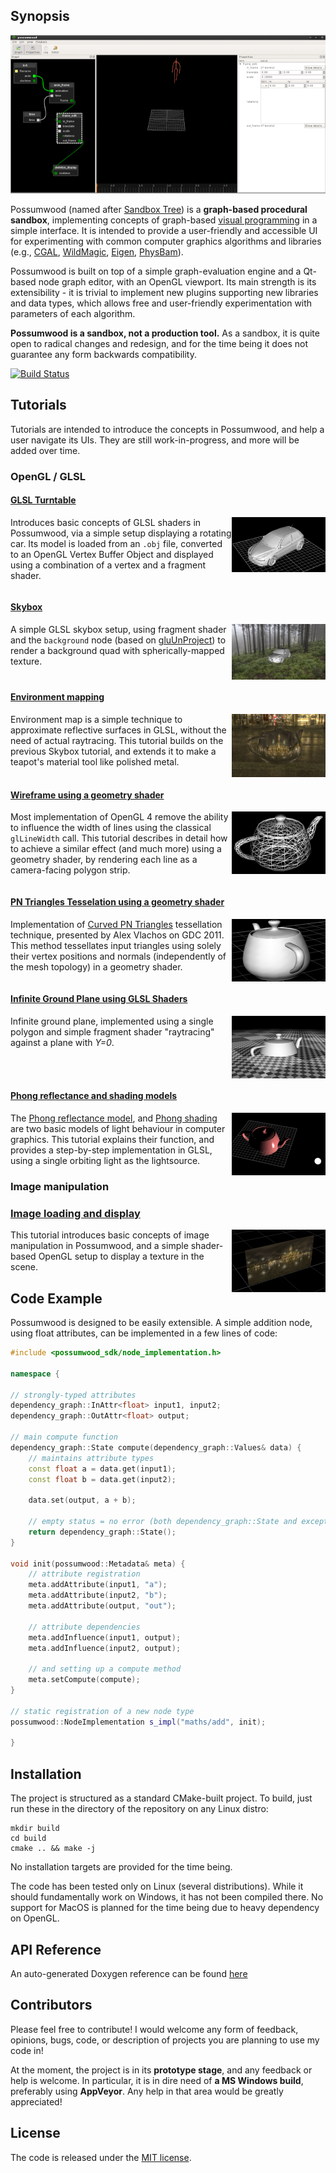 ## Synopsis

![Possumwood UI](doc/possumwood_half.gif?raw=true)

Possumwood (named after [Sandbox Tree](https://en.wikipedia.org/wiki/Hura_crepitans)) is a **graph-based procedural sandbox**, implementing concepts of graph-based [visual programming](https://en.wikipedia.org/wiki/Visual_programming_language) in a simple interface. It is intended to provide a user-friendly and accessible UI for experimenting with common computer graphics algorithms and libraries (e.g., [CGAL](http://www.cgal.org/), [WildMagic](https://www.geometrictools.com/), [Eigen](http://eigen.tuxfamily.org/), [PhysBam](http://physbam.stanford.edu/)).

Possumwood is built on top of a simple graph-evaluation engine and a Qt-based node graph editor, with an OpenGL viewport. Its main strength is its extensibility - it is trivial to implement new plugins supporting new libraries and data types, which allows free and user-friendly experimentation with parameters of each algorithm.

**Possumwood is a sandbox, not a production tool.** As a sandbox, it is quite open to radical changes and redesign, and for the time being it does not guarantee any form backwards compatibility.

[![Build Status](https://travis-ci.org/martin-pr/possumwood.svg?branch=master)](https://travis-ci.org/martin-pr/possumwood)

## Tutorials

Tutorials are intended to introduce the concepts in Possumwood, and help a user navigate its UIs. They are still work-in-progress, and more will be added over time.

### OpenGL / GLSL

#### [GLSL Turntable](https://github.com/martin-pr/possumwood/wiki/Basics-of-GLSL-in-Possumwood)

<img src="doc/tutorial_opengl_01.gif" align="right" width="150">

Introduces basic concepts of GLSL shaders in Possumwood, via a simple setup displaying a rotating car. Its model is loaded from an `.obj` file, converted to an OpenGL Vertex Buffer Object and displayed using a combination of a vertex and a fragment shader.

<div style="clear: both"></div>

#### [Skybox](https://github.com/martin-pr/possumwood/wiki/Skybox)

<img src="doc/skybox.png" align="right" width="150">

A simple GLSL skybox setup, using fragment shader and the `background` node (based on [gluUnProject](https://www.khronos.org/registry/OpenGL-Refpages)) to render a background quad with spherically-mapped texture.

<div style="clear: both"></div>

#### [Environment mapping](https://github.com/martin-pr/possumwood/wiki/Environment-mapping)

<img src="doc/envmap.png" align="right" width="150">

Environment map is a simple technique to approximate reflective surfaces in GLSL, without the need of actual raytracing. This tutorial builds on the previous Skybox tutorial, and extends it to make a teapot's material tool like polished metal.

<div style="clear: both"></div>

#### [Wireframe using a geometry shader](https://github.com/martin-pr/possumwood/wiki/Wireframe-using-a-Geometry-Shader)

<img src="doc/wireframe.png" align="right" width="150">

Most implementation of OpenGL 4 remove the ability to influence the width of lines using the classical `glLineWidth` call. This tutorial describes in detail how to achieve a similar effect (and much more) using a geometry shader, by rendering each line as a camera-facing polygon strip.

<div style="clear: both"></div>

#### [PN Triangles Tesselation using a geometry shader](https://github.com/martin-pr/possumwood/wiki/Geometry-Shader-Tessellation-using-PN-Triangles)

<img src="doc/pn_triangles.png" align="right" width="150">

Implementation of [Curved PN Triangles](https://alex.vlachos.com/graphics/CurvedPNTriangles.pdf) tessellation technique, presented by Alex Vlachos on GDC 2011. This method tessellates input triangles using solely their vertex positions and normals (independently of the mesh topology) in a geometry shader.

<div style="clear: both"></div>

#### [Infinite Ground Plane using GLSL Shaders](https://github.com/martin-pr/possumwood/wiki/Infinite-ground-plane-using-GLSL-shaders)

<img src="doc/ground_plane.png" align="right" width="150">

Infinite ground plane, implemented using a single polygon and simple fragment shader "raytracing" against a plane with _Y=0_.

<div style="clear: both"></div>

#### [Phong reflectance and shading models](https://github.com/martin-pr/possumwood/wiki/Phong-Lighting-Model)

<img src="doc/phong.png" align="right" width="150">

The [Phong reflectance model](https://en.wikipedia.org/wiki/Phong_reflection_model), and [Phong shading](https://en.wikipedia.org/wiki/Phong_shading) are two basic models of light behaviour in computer graphics. This tutorial explains their function, and provides a step-by-step implementation in GLSL, using a single orbiting light as the lightsource.

### Image manipulation

### [Image loading and display](https://github.com/martin-pr/possumwood/wiki/Images-Loading-and-Display)

<img src="doc/image_loading.png" align="right" width="150">

This tutorial introduces basic concepts of image manipulation in Possumwood, and a simple shader-based OpenGL setup to display a texture in the scene.



## Code Example

Possumwood is designed to be easily extensible. A simple addition node, using float attributes, can be implemented in a few lines of code:

```cpp
#include <possumwood_sdk/node_implementation.h>

namespace {

// strongly-typed attributes
dependency_graph::InAttr<float> input1, input2;
dependency_graph::OutAttr<float> output;

// main compute function
dependency_graph::State compute(dependency_graph::Values& data) {
	// maintains attribute types
	const float a = data.get(input1);
	const float b = data.get(input2);

	data.set(output, a + b);

	// empty status = no error (both dependency_graph::State and exceptions are supported)
	return dependency_graph::State();
}

void init(possumwood::Metadata& meta) {
	// attribute registration
	meta.addAttribute(input1, "a");
	meta.addAttribute(input2, "b");
	meta.addAttribute(output, "out");

	// attribute dependencies
	meta.addInfluence(input1, output);
	meta.addInfluence(input2, output);

	// and setting up a compute method
	meta.setCompute(compute);
}

// static registration of a new node type
possumwood::NodeImplementation s_impl("maths/add", init);

}
```

## Installation

The project is structured as a standard CMake-built project. To build, just run these in the directory of the repository on any Linux distro:

```
mkdir build
cd build
cmake .. && make -j
```

No installation targets are provided for the time being.

The code has been tested only on Linux (several distributions). While it should fundamentally work on Windows, it has not been compiled there. No support for MacOS is planned for the time being due to heavy dependency on OpenGL.

## API Reference

An auto-generated Doxygen reference can be found [here](https://martin-pr.github.io/possumwood/annotated.html)

## Contributors

Please feel free to contribute! I would welcome any form of feedback, opinions, bugs, code, or description of projects you are planning to use my code in!

At the moment, the project is in its **prototype stage**, and any feedback or help is welcome. In particular, it is in dire need of **a MS Windows build**, preferably using **AppVeyor**. Any help in that area would be greatly appreciated!

## License

The code is released under the [MIT license](https://en.wikipedia.org/wiki/MIT_License).
